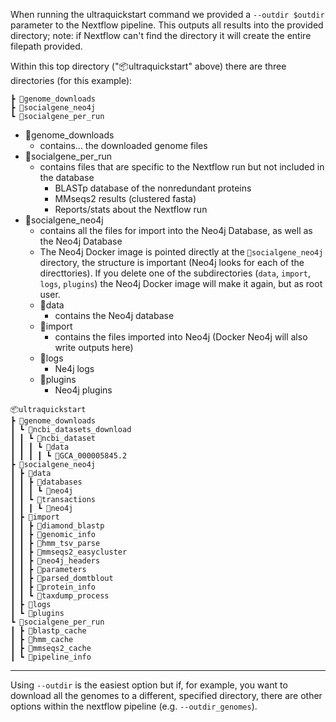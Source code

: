 When running the ultraquickstart command we provided a `--outdir $outdir` parameter to the Nextflow pipeline. This outputs all results into the provided directory; note: if Nextflow can't find the directory it will create the entire filepath provided.

Within this top directory ("📦ultraquickstart" above) there are three directories (for this example):

```
┣ 📂genome_downloads
┣ 📂socialgene_neo4j
┗ 📂socialgene_per_run
```

- 📂genome_downloads
  - contains... the downloaded genome files
- 📂socialgene_per_run
  - contains files that are specific to the Nextflow run but not included in the database
    - BLASTp database of the nonredundant proteins
    - MMseqs2 results (clustered fasta)
    - Reports/stats about the Nextflow run
- 📂socialgene_neo4j
  - contains all the files for import into the Neo4j Database, as well as the Neo4j Database
  - The Neo4j Docker image is pointed directly at the `📂socialgene_neo4j` directory, the structure is important (Neo4j looks for each of the directtories). If you delete one of the subdirectories (`data`, `import`, `logs`, `plugins`) the Neo4j Docker image will make it again, but as root user.
  - 📂data
    - contains the Neo4j database
  - 📂import
    - contains the files imported into Neo4j (Docker Neo4j will also write outputs here)
  - 📂logs
    - Ne4j logs
  - 📂plugins
    - Neo4j plugins

```
📦ultraquickstart
┣ 📂genome_downloads
┃ ┗ 📂ncbi_datasets_download
┃ ┃ ┗ 📂ncbi_dataset
┃ ┃ ┃ ┗ 📂data
┃ ┃ ┃ ┃ ┗ 📂GCA_000005845.2
┣ 📂socialgene_neo4j
┃ ┣ 📂data
┃ ┃ ┣ 📂databases
┃ ┃ ┃ ┗ 📂neo4j
┃ ┃ ┗ 📂transactions
┃ ┃ ┃ ┗ 📂neo4j
┃ ┣ 📂import
┃ ┃ ┣ 📂diamond_blastp
┃ ┃ ┣ 📂genomic_info
┃ ┃ ┣ 📂hmm_tsv_parse
┃ ┃ ┣ 📂mmseqs2_easycluster
┃ ┃ ┣ 📂neo4j_headers
┃ ┃ ┣ 📂parameters
┃ ┃ ┣ 📂parsed_domtblout
┃ ┃ ┣ 📂protein_info
┃ ┃ ┗ 📂taxdump_process
┃ ┣ 📂logs
┃ ┗ 📂plugins
┗ 📂socialgene_per_run
┃ ┣ 📂blastp_cache
┃ ┣ 📂hmm_cache
┃ ┣ 📂mmseqs2_cache
┃ ┗ 📂pipeline_info
```

---

Using `--outdir` is the easiest option but if, for example, you want to download all the genomes to a different, specified directory, there are other options within the nextflow pipeline (e.g. `--outdir_genomes`).
